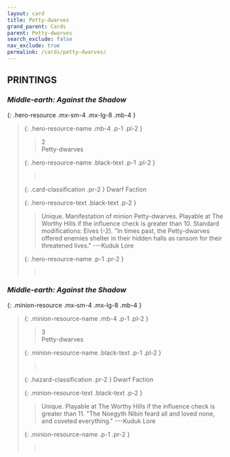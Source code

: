 ```yaml
---
layout: card
title: Petty-dwarves
grand_parent: Cards
parent: Petty-dwarves
search_exclude: false
nav_exclude: true
permalink: /cards/petty-dwarves/
---
```


## PRINTINGS


### _Middle-earth: Against the Shadow_

{: .hero-resource .mx-sm-4 .mx-lg-8 .mb-4 }
> {: .hero-resource-name .mb-4 .p-1 .pl-2 }
> > <div class="card-mp">2</div>
> > <div class="card-name">Petty-dwarves</div>
>
> {: .hero-resource-name .black-text .p-1 .pl-2 }
> > &nbsp;
>
> {: .card-classification .pr-2 }
> Dwarf Faction
>
> {: .hero-resource-text .black-text .p-2 }
> > Unique. Manifestation of minion Petty-dwarves. Playable at The Worthy Hills if the influence check is greater than 10. Standard modifications: Elves (-2).  "In times past, the Petty-dwarves offered enemies shelter in their hidden halls as ransom for their threatened lives." ---Kuduk Lore 
> 
> {: .hero-resource-name .p-1 .pr-2 }
> > <div class="card-shield"></div>
> > <div class="card-corruption">&nbsp;</div>

### _Middle-earth: Against the Shadow_

{: .minion-resource .mx-sm-4 .mx-lg-8 .mb-4 }
> {: .minion-resource-name .mb-4 .p-1 .pl-2 }
> > <div class="hazard-mp">3</div>
> > <div class="card-name">Petty-dwarves</div>
>
> {: .minion-resource-name .black-text .p-1 .pl-2 }
> > &nbsp;
>
> {: .hazard-classification .pr-2 }
> Dwarf Faction
>
> {: .minion-resource-text .black-text .p-2 }
> > Unique. Playable at The Worthy Hills if the influence check is greater than 11.  "The Noegyth Nibin feard all and loved none, and coveted everything." ---Kuduk Lore 
> 
> {: .minion-resource-name .p-1 .pr-2 }
> > <div class="card-shield"></div>
> > <div class="card-corruption-white">&nbsp;</div>
